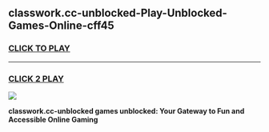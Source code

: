 
## classwork.cc-unblocked-Play-Unblocked-Games-Online-cff45
<h3>
<a href="https://premium76.site?title=classwork.cc-unblocked&ref=25A">CLICK TO PLAY</a></h3>
<hr>

<h3>
<a href="https://premium76.site?title=classwork.cc-unblocked&ref=25A">CLICK 2 PLAY</a>
  
</h3>

<a href="https://premium76.site?title=classwork.cc-unblocked&ref=25A"><img src="https://clearcache.store/games.png"></a>


**classwork.cc-unblocked games unblocked: Your Gateway to Fun and Accessible Online Gaming**

